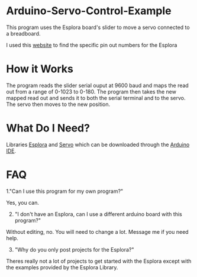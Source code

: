# Arduino-Servo-Control-Example

This program uses the Esplora board's slider to move a servo connected to a breadboard. 

I used this [website](http://www.pighixxx.com/test/portfolio-items/esplora/?portfolioID=314#prettyPhoto) to find the specific pin out numbers for the Esplora

# How it Works

The program reads the slider serial ouput at 9600 baud and maps the read out from a range of 0-1023 to 0-180. The program then takes the new mapped read out and sends it to both the serial terminal and to the servo. The servo then moves to the new position.

# What Do I Need?

Libraries [Esplora](https://www.arduino.cc/en/Reference/EsploraLibrary) and [Servo](https://www.arduino.cc/en/Reference/Servo) which can be downloaded through the [Arduino IDE](https://www.arduino.cc/en/Main/Software).

# FAQ

1."Can I use this program for my own program?" 

Yes, you can.

2. "I don't have an Esplora, can I use a different arduino board with this program?"

Without editing, no. You will need to change a lot. Message me if you need help.

3. "Why do you only post projects for the Esplora?"

Theres really not a lot of projects to get started with the Esplora except with the examples provided by the Esplora Library.
